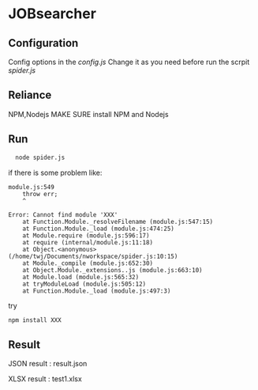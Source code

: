 # JOBsearcher
## Configuration
  Config options in the *config.js*
  Change it as you need before run the scrpit *spider.js*
## Reliance
  NPM,Nodejs
  MAKE SURE install NPM and Nodejs
## Run
```bash
  node spider.js
```
if there is some problem like: 
```
module.js:549
    throw err;
    ^

Error: Cannot find module 'XXX'
    at Function.Module._resolveFilename (module.js:547:15)
    at Function.Module._load (module.js:474:25)
    at Module.require (module.js:596:17)
    at require (internal/module.js:11:18)
    at Object.<anonymous> (/home/twj/Documents/nworkspace/spider.js:10:15)
    at Module._compile (module.js:652:30)
    at Object.Module._extensions..js (module.js:663:10)
    at Module.load (module.js:565:32)
    at tryModuleLoad (module.js:505:12)
    at Function.Module._load (module.js:497:3)

```
try 
```bash
npm install XXX
```
## Result 
JSON result : result.json

XLSX result : test1.xlsx

  
